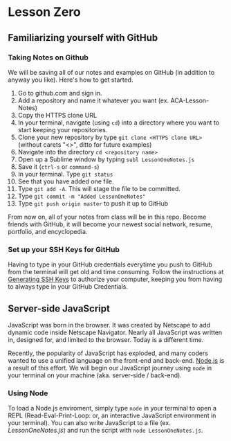 # Lesson Zero
## Familiarizing yourself with GitHub
### Taking Notes on Github
We will be saving all of our notes and examples on GitHub (in addition to anyway you like). Here's how to get started.

1. Go to github.com and sign in.
2. Add a repository and name it whatever you want (ex. ACA-Lesson-Notes)
3. Copy the HTTPS clone URL
4. In your terminal, navigate (using `cd`) into a directory where you want to start keeping your repositories.
5. Clone your new repository by type `git clone <HTTPS clone URL>` (without carets "<>", ditto for future examples)
6. Navigate into the directory `cd <repository name>`
7. Open up a Sublime window by typing `subl LessonOneNotes.js`
8. Save it (`ctrl-s` or `command-s`)
9. In your terminal. Type `git status`
10. See that you have added one file.
11. Type `git add -A`. This will stage the file to be committed.
12. Type `git commit -m "Added LessonOneNotes"`
13. Type `git push origin master` to push it up to GitHub

From now on, all of your notes from class will be in this repo. Become friends with GitHub, it will become your newest social network, resume, portfolio, and encyclopedia.

### Set up your SSH Keys for GitHub
Having to type in your GitHub credentials everytime you push to GitHub from the terminal will get old and time consuming. Follow the instructions at [Generating SSH Keys](https://help.github.com/articles/generating-ssh-keys/) to authorize your computer, keeping you from having to always type in your GitHub Credentials.

## Server-side JavaScript
JavaScript was born in the browser. It was created by Netscape to add dynamic code inside Netscape Navigator. Nearly all JavaScript was written in, designed for, and limited to the browser. Today is a different time.

Recently, the popularity of JavaScript has exploded, and many coders wanted to use a unified language on the front-end and back-end. [Node.js](https://nodejs.org/) is a result of this effort. We will begin our JavaScript journey using `node` in your terminal on your machine (aka. server-side / back-end).

### Using Node
To load a Node.js enviroment, simply type `node` in your terminal to open a REPL (Read-Eval-Print-Loop: or, an interactive JavaScript environment in your terminal). You can also write JavaScript to a file (ex. _LessonOneNotes.js_) and run the script with `node LessonOneNotes.js`.